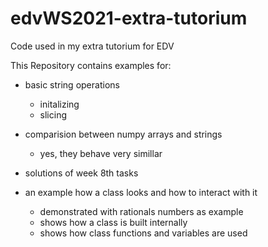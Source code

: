 # edvWS2021-extra-tutorium
Code used in my extra tutorium for EDV

This Repository contains examples for:
* basic string operations
  - initalizing
  - slicing
  
* comparision between numpy arrays and strings
  - yes, they behave very simillar
  
* solutions of week 8th tasks

* an example how a class looks and how to interact with it
  - demonstrated with rationals numbers as example
  - shows how a class is built internally
  - shows how class functions and variables are used
